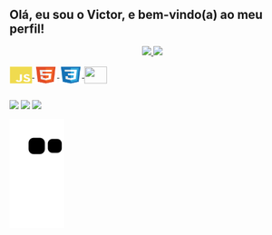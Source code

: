 ## Olá, eu sou o Victor, e bem-vindo(a) ao meu perfil!
<div align="center">
  <a  href="https://github.com/VictorRafael735">
  <img style="display: inline_block" height="150em" src="https://github-readme-stats.vercel.app/api?username=VictorRafael735&show_icons=true&theme=dracula&include_all_commits=true&count_private=true"/>
  <img style="display: inline_block" height="150em" src="https://github-readme-stats.vercel.app/api/top-langs/?username=VictorRafael735&layout=compact&langs_count=7&theme=dracula"/>
</div>
<div style="display: inline_block"><br>
  <img align="center" height="30" width="40" src="https://raw.githubusercontent.com/devicons/devicon/master/icons/javascript/javascript-plain.svg">
  <img align="center" height="30" width="40" src="https://raw.githubusercontent.com/devicons/devicon/master/icons/html5/html5-original.svg">
  <img align="center" height="30" width="40" src="https://raw.githubusercontent.com/devicons/devicon/master/icons/css3/css3-original.svg">
  <img align="center" height="30" width="40" src="https://cdn.jsdelivr.net/gh/devicons/devicon/icons/nodejs/nodejs-original-wordmark.svg" />
</div>
  
  ##
 
<div> 
  <a href="https://instagram.com/victorrafael735" target="_blank"><img src="https://img.shields.io/badge/-Instagram-%23E4405F?style=for-the-badge&logo=instagram&logoColor=white" target="_blank"></a>
  <a href = "mailto:victorrafael735@gmail.com"><img src="https://img.shields.io/badge/-Gmail-%23333?style=for-the-badge&logo=gmail&logoColor=white" target="_blank"></a>
  <a href="https://www.linkedin.com/in/victor-rafael-9a01341bb/" target="_blank"><img src="https://img.shields.io/badge/-LinkedIn-%230077B5?style=for-the-badge&logo=linkedin&logoColor=white" target="_blank"></a> 
 
  ![Snake animation](https://github.com/VictorRafael735/VictorRafael735/blob/output/github-contribution-grid-snake.svg)
 
</div>

